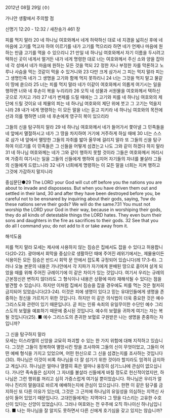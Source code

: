 2012년 08월 29일 (수)

가나안 생활에서 주의할 점



신명기 12:20 - 12:32 / 새찬송가 461 장


피를 먹지 말라
20 네 하나님 여호와께서 네게 허락하신 대로 네 지경을 넓히신 후에 네 마음에 고기를 먹고자 하여 이르기를 내가 고기를 먹으리라 하면 네가 언제나 마음에 원하는 만큼 고기를 먹을 수 있으리니 21 만일 네 하나님 여호와께서 자기 이름을 두시려고 택하신 곳이 네게서 멀거든 내가 네게 명령한 대로 너는 여호와께서 주신 소와 양을 잡아 네 각 성에서 네가 마음에 원하는 모든 것을 먹되 22 정한 자나 부정한 자를 막론하고 노루나 사슴을 먹는 것같이 먹을 수 있거니와 23 다만 크게 삼가서 그 피는 먹지 말라 피는 그 생명인즉 네가 그 생명을 고기와 함께 먹지 못하리니 24 너는 그것을 먹지 말고 물같이 땅에 쏟으라 25 너는 피를 먹지 말라 네가 이같이 여호와께서 의롭게 여기시는 일을 행하면 너와 네 후손이 복을 누리리라 26 오직 네 성물과 서원물을 여호와께서 택하신 곳으로 가지고 가라 27 네가 번제를 드릴 때에는 그 고기와 피를 네 하나님 여호와의 제단에 드릴 것이요 네 제물의 피는 네 하나님 여호와의 제단 위에 붓고 그 고기는 먹을지니라 28 내가 네게 명령하는 이 모든 말을 너는 듣고 지키라 네 하나님 여호와의 목전에 선과 의를 행하면 너와 네 후손에게 영구히 복이 있으리라

그들의 신을 탐구하지 말라
29 네 하나님 여호와께서 네가 들어가서 쫓아낼 그 민족들을 네 앞에서 멸절하시고 네가 그 땅을 차지하여 거기에 거주하게 하실 때에 30 너는 스스로 삼가 네 앞에서 멸망한 그들의 자취를 밟아 올무에 걸리지 말라 또 그들의 신을 탐구하여 이르기를 이 민족들은 그 신들을 어떻게 섬겼는고 나도 그와 같이 하겠다 하지 말라 31 네 하나님 여호와께는 네가 그와 같이 행하지 못할 것이라 그들은 여호와께서 꺼리시며 가증히 여기시는 일을 그들의 신들에게 행하여 심지어 자기들의 자녀를 불살라 그들의 신들에게 드렸느니라 32 내가 너희에게 명령하는 이 모든 말을 너희는 지켜 행하고 그것에 가감하지 말지니라

중심문단●29 The LORD your God will cut off before you the nations you are about to invade and dispossess. But when you have driven them out and settled in their land, 30 and after they have been destroyed before you, be careful not to be ensnared by inquiring about their gods, saying, ?ow do these nations serve their gods? We will do the same.?31 You must not worship the LORD your God in their way, because in worshiping their gods, they do all kinds of detestable things the LORD hates. They even burn their sons and daughters in the fire as sacrifices to their gods. 32 See that you do all I command you; do not add to it or take away from it.

해석도움





피를 먹지 말라 
모세는 제사에 사용하지 않는 짐승은 집에서도 잡을 수 있다고 허용합니다(20-22). 광야에서 회막을 중심으로 생활하던 때에 주어진 레위기에서는, 제물용이든 식용이든 모든 짐승은 반드시 회막 문 안에서 잡도록 규정되어 있습니다(레 17:3-6). 그러나 오늘 본문의 내용은 가나안에서 각 지파가 자기에게 분배된 땅으로 흩어져 살게 되었을 때를 위해 주어진 규례이기에 이 같은 차이가 있는 것입니다. 여기서 우리는 규례의 근본정신은 변하지 않더라도 그 형식이나 내용은 상황에 따라 재해석될 수 있다는 점을 발견할 수 있습니다. 하지만 이처럼 집에서 짐승을 잡을 경우에도 피를 먹는 것은 철저히 금지되어 있었습니다(23-24). 이것은 피에 생명이 있다고 믿는 유대인들에게 생명을 존중하는 정신을 가르치기 위한 것입니다. 하지만 이 같은 의식법이 더욱 중요한 것은 예수 그리스도와 관련이 있기 때문입니다. 곧 피는 인류 속죄의 유일무이한 수단인 예수 그리스도의 보혈을 예표하기 때문에 중시된 것입니다. 예수의 보혈을 귀하게 여기는 자는 복될 것입니다(25).
■ 예수 그리스도의 존귀한 보혈로 구원받은 나는 생명을 존중하는 자입니까?

그 신을 탐구하지 말라  
모세는 이스라엘의 신앙을 교묘히 파괴할 수 있는 한 가지 위험에 대해 지적하고 있습니다. 그것은 그들이 정복하여 멸망시킨 땅을 조사하여 그들의 신이 무엇이었고, 그들이 어떤 예배 형식을 가지고 있었으며, 어떤 헌신으로 그 신을 섬겼는지를 조사하는 것입니다(30). 하나님은 이것이 비록 하나님을 더 잘 섬기기 위한 것이라 할지라도 엄격히 금지하고 계십니다. 하나님은 얼마나 열렬히 혹은 얼마나 웅장히 섬기느냐에 관심이 없으십니다. 가나안 족속들은 심지어 그 자녀를 불살라 신들에게 바칠 정도로 헌신적이었지만, 하나님은 그런 행위를 꺼리고 심히 가증스럽게 여기실 뿐이었습니다. 하나님은 우리가 얼마나 진리의 말씀대로 바르게 예배하는지에 관심이 있으십니다. 한편 이 같은 탐구를 금지하신 또 다른 이유가 있는데, 그것은 그 근저에 하나님의 유일성을 의심하는 지역신 사상이 들어 있었기 때문입니다. 고대인들에게는 지역마다 그 땅을 다스리는 고유한 수호신이 있다는 신앙이 있었습니다. 그러나 여호와는 전 우주에 오직 하나이신 하나님입니다.
■ 나는 하나님을 잘 알지도 못하면서 다른 신에게 호기심을 갖고 있지는 않습니까?